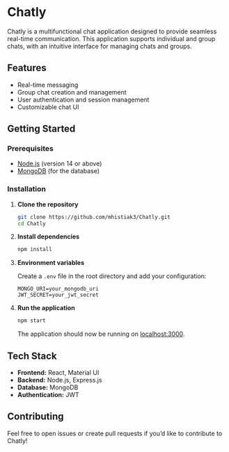 
# Chatly

Chatly is a multifunctional chat application designed to provide seamless real-time communication. This application supports individual and group chats, with an intuitive interface for managing chats and groups.

## Features

- Real-time messaging
- Group chat creation and management
- User authentication and session management
- Customizable chat UI

## Getting Started

### Prerequisites

- [Node.js](https://nodejs.org/) (version 14 or above)
- [MongoDB](https://www.mongodb.com/) (for the database)

### Installation

1. **Clone the repository**
   ```bash
   git clone https://github.com/mhistiak3/Chatly.git
   cd Chatly
   ```

2. **Install dependencies**
   ```bash
   npm install
   ```

3. **Environment variables**

   Create a `.env` file in the root directory and add your configuration:

   ```env
   MONGO_URI=your_mongodb_uri
   JWT_SECRET=your_jwt_secret
   ```

4. **Run the application**
   ```bash
   npm start
   ```

   The application should now be running on [localhost:3000](http://localhost:3000).

## Tech Stack

- **Frontend:** React, Material UI
- **Backend:** Node.js, Express.js
- **Database:** MongoDB
- **Authentication:** JWT

## Contributing

Feel free to open issues or create pull requests if you’d like to contribute to Chatly!
